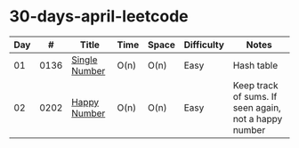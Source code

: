 # 30-days-april-leetcode

|  Day  |  #    | Title               |  Time           |  Space           | Difficulty           | Notes                  | 
|-------|-------|-------------------- | --------------- | -----------------| ---------------   | --------------------------|
| 01 | 0136  |[Single Number](https://leetcode.com/problems/single-number/)|O(n)  |O(n) |Easy| Hash table             |
| 02 | 0202  |[Happy Number](https://leetcode.com/problems/happy-number/)|O(n)  |O(n) |Easy| Keep track of sums. If seen again, not a happy number 
